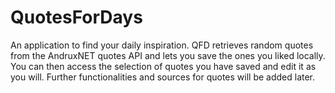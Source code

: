 # QuotesForDays

An application to find your daily inspiration. QFD retrieves random quotes from the AndruxNET quotes API and lets you save the ones you liked locally. You can then access the selection of quotes you have saved and edit it as you will. Further functionalities and sources for quotes will be added later.
